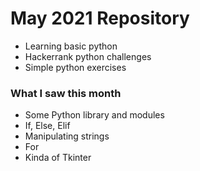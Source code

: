 # May 2021 Repository

- Learning basic python
- Hackerrank python challenges
- Simple python exercises

### What I saw this month

- Some Python library and modules
- If, Else, Elif
- Manipulating strings
- For 
- Kinda of Tkinter
